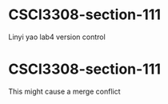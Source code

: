 # CSCI3308-section-111
Linyi yao lab4 version control
# CSCI3308-section-111
This might cause a merge conflict
